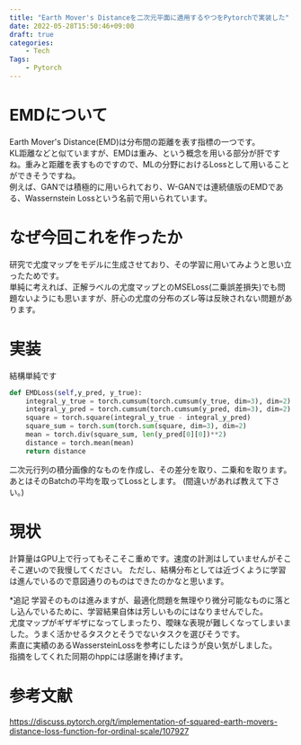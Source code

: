 ```yaml
---
title: "Earth Mover's Distanceを二次元平面に適用するやつをPytorchで実装した"
date: 2022-05-28T15:50:46+09:00
draft: true
categories:
    - Tech
Tags:
    - Pytorch
---
```


# EMDについて
Earth Mover's Distance(EMD)は分布間の距離を表す指標の一つです。<br>
KL距離などと似ていますが、EMDは重み、という概念を用いる部分が肝ですね。重みと距離を表すものですので、MLの分野におけるLossとして用いることができそうですね。<br>
例えば、GANでは積極的に用いられており、W-GANでは連続値版のEMDである、Wassernstein Lossという名前で用いられています。<br>

# なぜ今回これを作ったか
研究で尤度マップをモデルに生成させており、その学習に用いてみようと思い立ったためです。<br>
単純に考えれば、正解ラベルの尤度マップとのMSELoss(二乗誤差損失)でも問題ないようにも思いますが、肝心の尤度の分布のズレ等は反映されない問題があります。

# 実装
結構単純です<br>
~~~python
def EMDLoss(self,y_pred, y_true):
	integral_y_true = torch.cumsum(torch.cumsum(y_true, dim=3), dim=2) 
	integral_y_pred = torch.cumsum(torch.cumsum(y_pred, dim=3), dim=2)
	square = torch.square(integral_y_true - integral_y_pred)
	square_sum = torch.sum(torch.sum(square, dim=3), dim=2)
	mean = torch.div(square_sum, len(y_pred[0][0])**2)
	distance = torch.mean(mean)
	return distance 

~~~
二次元行列の積分画像的なものを作成し、その差分を取り、二乗和を取ります。あとはそのBatchの平均を取ってLossとします。
(間違いがあれば教えて下さい。)<br>


# 現状
計算量はGPU上で行ってもそこそこ重めです。速度の計測はしていませんがそこそこ遅いので我慢してください。
ただし、結構分布としては近づくように学習は進んでいるので意図通りのものはできたのかなと思います。

*追記
学習そのものは進みますが、最適化問題を無理やり微分可能なものに落とし込んでいるために、学習結果自体は芳しいものにはなりませんでした。<br>
尤度マップがギザギザになってしまったり、曖昧な表現が難しくなってしまいました。うまく活かせるタスクとそうでないタスクを選びそうです。<br>
素直に実績のあるWassersteinLossを参考にしたほうが良い気がしました。<br>
指摘をしてくれた同期のhppには感謝を捧げます。

# 参考文献
https://discuss.pytorch.org/t/implementation-of-squared-earth-movers-distance-loss-function-for-ordinal-scale/107927
